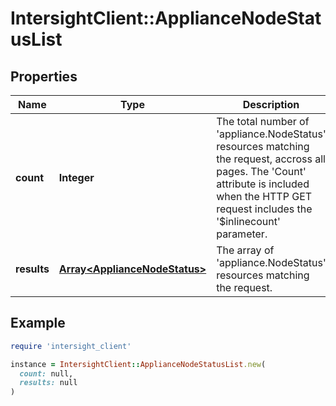 # IntersightClient::ApplianceNodeStatusList

## Properties

| Name | Type | Description | Notes |
| ---- | ---- | ----------- | ----- |
| **count** | **Integer** | The total number of &#39;appliance.NodeStatus&#39; resources matching the request, accross all pages. The &#39;Count&#39; attribute is included when the HTTP GET request includes the &#39;$inlinecount&#39; parameter. | [optional] |
| **results** | [**Array&lt;ApplianceNodeStatus&gt;**](ApplianceNodeStatus.md) | The array of &#39;appliance.NodeStatus&#39; resources matching the request. | [optional] |

## Example

```ruby
require 'intersight_client'

instance = IntersightClient::ApplianceNodeStatusList.new(
  count: null,
  results: null
)
```

